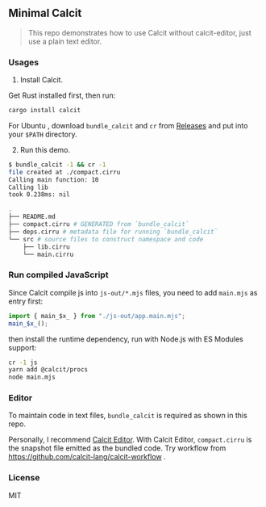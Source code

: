 ## Minimal Calcit

> This repo demonstrates how to use Calcit without calcit-editor, just use a plain text editor.

### Usages

1. Install Calcit.

Get Rust installed first, then run:

```bash
cargo install calcit
```

For Ubuntu , download `bundle_calcit` and `cr` from [Releases](https://github.com/calcit-lang/calcit/releases) and put into your `$PATH` directory.

2. Run this demo.

```bash
$ bundle_calcit -1 && cr -1
file created at ./compact.cirru
Calling main function: 10
Calling lib
took 0.238ms: nil
```

```bash
.
├── README.md
├── compact.cirru # GENERATED from `bundle_calcit`
├── deps.cirru # metadata file for running `bundle_calcit`
└── src # source files to construct namespace and code
    ├── lib.cirru
    └── main.cirru
```

### Run compiled JavaScript

Since Calcit compile js into `js-out/*.mjs` files, you need to add `main.mjs` as entry first:

```js
import { main_$x_ } from "./js-out/app.main.mjs";
main_$x_();
```

then install the runtime dependency, run with Node.js with ES Modules support:

```bash
cr -1 js
yarn add @calcit/procs
node main.mjs
```

### Editor

To maintain code in text files, `bundle_calcit` is required as shown in this repo.

Personally, I recommend [Calcit Editor](https://github.com/calcit-lang/editor). With Calcit Editor, `compact.cirru` is the snapshot file emitted as the bundled code. Try workflow from https://github.com/calcit-lang/calcit-workflow .

### License

MIT
